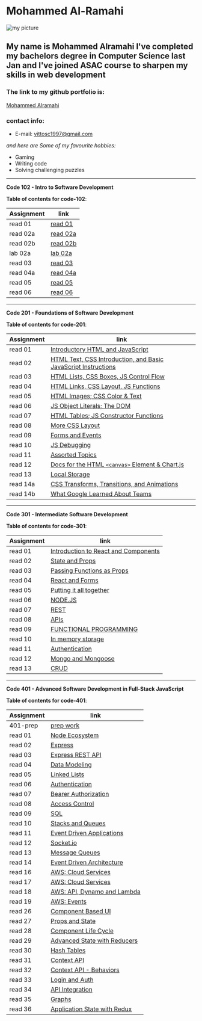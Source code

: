 # Mohammed Al-Ramahi

![my picture](https://avatars.githubusercontent.com/u/74869716?s=460&u=06325ac0289967d674bdf4a1a72518c4c3506355&v=4)

## My name is Mohammed Alramahi I've completed my bachelors degree in Computer Science last Jan and I've joined ASAC course to sharpen my skills in web development

### The link to my github portfolio is:

[Mohammed Alramahi](https://github.com/Mohammed-Alramahi)

### contact info:

- E-mail: vittosc1997@gmail.com

_and here are Some of my favourite hobbies:_

- Gaming
- Writing code
- Solving challenging puzzles

---

**Code 102 - Intro to Software Development**

**Table of contents for code-102**:

| Assignment | link                                                                                    |
| ---------- | --------------------------------------------------------------------------------------- |
| read 01    | [read 01](https://github.com/Mohammed-Alramahi/reading-notes/blob/main/102/read01.md)   |
| read 02a   | [read 02a](https://github.com/Mohammed-Alramahi/reading-notes/blob/main/102/read02a.md) |
| read 02b   | [read 02b](https://github.com/Mohammed-Alramahi/reading-notes/blob/main/102/read02b.md) |
| lab 02a    | [lab 02a](https://github.com/Mohammed-Alramahi/reading-notes/blob/main/102/lab02a.md)   |
| read 03    | [read 03](https://github.com/Mohammed-Alramahi/reading-notes/blob/main/102/read03.md)   |
| read 04a   | [read 04a](https://github.com/Mohammed-Alramahi/reading-notes/blob/main/102/read04a.md) |
| read 05    | [read 05](https://github.com/Mohammed-Alramahi/reading-notes/blob/main/102/read05.md)   |
| read 06    | [read 06](https://github.com/Mohammed-Alramahi/reading-notes/blob/main/102/read06.md)   |

---

**Code 201 - Foundations of Software Development**

**Table of contents for code-201**:

| Assignment | link                                                                                                                                           |
| ---------- | ---------------------------------------------------------------------------------------------------------------------------------------------- |
| read 01    | [Introductory HTML and JavaScript](https://github.com/Mohammed-Alramahi/reading-notes/blob/main/201/class-01.md)                               |
| read 02    | [HTML Text, CSS Introduction, and Basic JavaScript Instructions](https://github.com/Mohammed-Alramahi/reading-notes/blob/main/201/class-02.md) |
| read 03    | [HTML Lists, CSS Boxes, JS Control Flow](https://github.com/Mohammed-Alramahi/reading-notes/blob/main/201/class-03.md)                         |
| read 04    | [HTML Links, CSS Layout, JS Functions](https://github.com/Mohammed-Alramahi/reading-notes/blob/main/201/class-04.md)                           |
| read 05    | [HTML Images; CSS Color & Text](https://github.com/Mohammed-Alramahi/reading-notes/blob/main/201/class-05.md)                                  |
| read 06    | [JS Object Literals; The DOM](https://github.com/Mohammed-Alramahi/reading-notes/blob/main/201/class-06.md)                                    |
| read 07    | [HTML Tables; JS Constructor Functions](https://github.com/Mohammed-Alramahi/reading-notes/blob/main/201/class-07.md)                          |
| read 08    | [More CSS Layout](https://github.com/Mohammed-Alramahi/reading-notes/blob/main/201/class-08.md)                                                |
| read 09    | [Forms and Events](https://github.com/Mohammed-Alramahi/reading-notes/blob/main/201/class-09.md)                                               |
| read 10    | [JS Debugging](https://github.com/Mohammed-Alramahi/reading-notes/blob/main/201/class-10.md)                                                   |
| read 11    | [Assorted Topics](https://github.com/Mohammed-Alramahi/reading-notes/blob/main/201/class-11.md)                                                |
| read 12    | [Docs for the HTML `<canvas>` Element & Chart.js](https://github.com/Mohammed-Alramahi/reading-notes/blob/main/201/class-12.md)                |
| read 13    | [Local Storage](https://github.com/Mohammed-Alramahi/reading-notes/blob/main/201/class-13.md)                                                  |
| read 14a   | [CSS Transforms, Transitions, and Animations](https://github.com/Mohammed-Alramahi/reading-notes/blob/main/201/class-14a.md)                   |
| read 14b   | [What Google Learned About Teams](https://github.com/Mohammed-Alramahi/reading-notes/blob/main/201/class-14b.md)                               |

---

**Code 301 - Intermediate Software Development**

**Table of contents for code-301**:

| Assignment | link                                                                                                               |
| ---------- | ------------------------------------------------------------------------------------------------------------------ |
| read 01    | [Introduction to React and Components](https://github.com/Mohammed-Alramahi/reading-notes/blob/main/301/read01.md) |
| read 02    | [State and Props](https://github.com/Mohammed-Alramahi/reading-notes/blob/main/301/read02.md)                      |
| read 03    | [Passing Functions as Props](https://github.com/Mohammed-Alramahi/reading-notes/blob/main/301/read03.md)           |
| read 04    | [React and Forms](https://github.com/Mohammed-Alramahi/reading-notes/blob/main/301/read04.md)                      |
| read 05    | [Putting it all together](https://github.com/Mohammed-Alramahi/reading-notes/blob/main/301/read05.md)              |
| read 06    | [NODE.JS](https://github.com/Mohammed-Alramahi/reading-notes/blob/main/301/read06.md)                              |
| read 07    | [REST](https://github.com/Mohammed-Alramahi/reading-notes/blob/main/301/read07.md)                                 |
| read 08    | [APIs](https://github.com/Mohammed-Alramahi/reading-notes/blob/main/301/read08.md)                                 |
| read 09    | [FUNCTIONAL PROGRAMMING](https://github.com/Mohammed-Alramahi/reading-notes/blob/main/301/read09.md)               |
| read 10    | [In memory storage](https://github.com/Mohammed-Alramahi/reading-notes/blob/main/301/read10.md)                    |
| read 11    | [Authentication](https://github.com/Mohammed-Alramahi/reading-notes/blob/main/301/read11.md)                       |
| read 12    | [Mongo and Mongoose](https://github.com/Mohammed-Alramahi/reading-notes/blob/main/301/read12.md)                   |
| read 13    | [CRUD](https://github.com/Mohammed-Alramahi/reading-notes/blob/main/301/read13.md)                                 |

---

**Code 401 - Advanced Software Development in Full-Stack JavaScript**

**Table of contents for code-401**:

| Assignment | link                                                                                                    |
| ---------- | ------------------------------------------------------------------------------------------------------- |
| 401-prep   | [prep work](https://github.com/Mohammed-Alramahi/reading-notes/blob/main/401/prep.md)                   |
| read 01    | [Node Ecosystem](https://github.com/Mohammed-Alramahi/reading-notes/blob/main/401/read01.md)            |
| read 02    | [Express](https://github.com/Mohammed-Alramahi/reading-notes/blob/main/401/read02.md)                   |
| read 03    | [Express REST API](https://github.com/Mohammed-Alramahi/reading-notes/blob/main/401/read03.md)          |
| read 04    | [Data Modeling](https://github.com/Mohammed-Alramahi/reading-notes/blob/main/401/read04.md)             |
| read 05    | [Linked Lists](https://github.com/Mohammed-Alramahi/reading-notes/blob/main/401/read05.md)              |
| read 06    | [Authentication](https://github.com/Mohammed-Alramahi/reading-notes/blob/main/401/read06.md)            |
| read 07    | [Bearer Authorization](https://github.com/Mohammed-Alramahi/reading-notes/blob/main/401/read07.md)      |
| read 08    | [Access Control](https://github.com/Mohammed-Alramahi/reading-notes/blob/main/401/read08.md)            |
| read 09    | [SQL](https://github.com/Mohammed-Alramahi/reading-notes/blob/main/401/read09.md)                       |
| read 10    | [Stacks and Queues](https://github.com/Mohammed-Alramahi/reading-notes/blob/main/401/read10.md)         |
| read 11    | [Event Driven Applications](https://github.com/Mohammed-Alramahi/reading-notes/blob/main/401/read11.md) |
| read 12    | [Socket.io](https://github.com/Mohammed-Alramahi/reading-notes/blob/main/401/read12.md) |
| read 13    | [Message Queues](https://github.com/Mohammed-Alramahi/reading-notes/blob/main/401/read13.md) |
| read 14    | [Event Driven Architecture](https://github.com/Mohammed-Alramahi/reading-notes/blob/main/401/read14.md) |
| read 16    | [AWS: Cloud Services](https://github.com/Mohammed-Alramahi/reading-notes/blob/main/401/read16.md) |
| read 17   | [AWS: Cloud Services](https://github.com/Mohammed-Alramahi/reading-notes/blob/main/401/read16.md) |
| read 18    | [AWS: API, Dynamo and Lambda](https://github.com/Mohammed-Alramahi/reading-notes/blob/main/401/read18.md) |
| read 19    | [AWS: Events](https://github.com/Mohammed-Alramahi/reading-notes/blob/main/401/read19.md) |
| read 26    | [Component Based UI](https://github.com/Mohammed-Alramahi/reading-notes/blob/main/401/read26.md) |
| read 27   | [Props and State](https://github.com/Mohammed-Alramahi/reading-notes/blob/main/401/read27.md) |
| read 28   | [Component Life Cycle](https://github.com/Mohammed-Alramahi/reading-notes/blob/main/401/read28.md) |
| read 29   | [Advanced State with Reducers](https://github.com/Mohammed-Alramahi/reading-notes/blob/main/401/read29.md) |
| read 30   | [Hash Tables](https://github.com/Mohammed-Alramahi/reading-notes/blob/main/401/read30.md) |
| read 31   | [Context API](https://github.com/Mohammed-Alramahi/reading-notes/blob/main/401/read31.md) |
| read 32   | [Context API - Behaviors](https://github.com/Mohammed-Alramahi/reading-notes/blob/main/401/read32.md) |
| read 33   | [Login and Auth](https://github.com/Mohammed-Alramahi/reading-notes/blob/main/401/read33.md) |
| read 34   | [API Integration](https://github.com/Mohammed-Alramahi/reading-notes/blob/main/401/read34.md) |
| read 35   | [Graphs](https://github.com/Mohammed-Alramahi/reading-notes/blob/main/401/read35.md) |
| read 36   | [Application State with Redux](https://github.com/Mohammed-Alramahi/reading-notes/blob/main/401/read36.md) |
